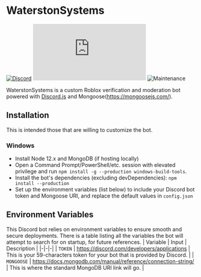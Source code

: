 # WaterstonSystems
[![Discord](https://img.shields.io/discord/659451316707524618?label=Waterston%20Discord&style=flat-square&logo=Discord)](https://discord.gg/Bt6cpnc)
[![](https://img.shields.io/npm/v/discord.js?label=discord.js&logo=npm&style=flat-square)](https://github.com/discordjs)
![Maintenance](https://img.shields.io/maintenance/yes/2020?style=flat-square)

WaterstonSystems is a custom Roblox verification and moderation bot powered with [Discord.js](https://discord.js.org/) and Mongoose(https://mongoosejs.com/).

## Installation
This is intended those that are willing to customize the bot.

### Windows
* Install Node 12.x and MongoDB (if hosting locally)
* Open a Command Prompt/PowerShell/etc. session with elevated privilege and run `npm install -g --production windows-build-tools`.
* Install the bot's dependencies (excluding devDependencies): `npm install --production`
* Set up the environment variables (list below) to include your Discord bot token and Mongoose URI, and replace the default values in `config.json`

## Environment Variables
This Discord bot relies on environment variables to ensure smooth and secure deployments. There is a table listing all the variables the bot will attempt to search for on startup, for future references.
| Variable | Input | Description |
|-|-|-|
| `TOKEN` | https://discord.com/developers/applications | This is your 59-characters token for your bot that is provided by Discord. |
| `MONGOOSE` | https://docs.mongodb.com/manual/reference/connection-string/ | This is where the standard MongoDB URI link will go. |

